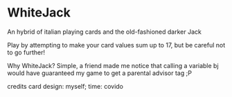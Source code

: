# WhiteJack

An hybrid of italian playing cards and the old-fashioned darker Jack

Play by attempting to make your card values sum up to 17, but be careful not to go further!

Why WhiteJack? Simple, a friend made me notice that calling a variable bj would have guaranteed my game to get a parental advisor tag ;P

credits
card design: myself;
time: covido
